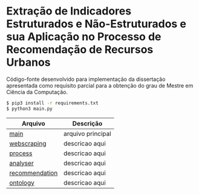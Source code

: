 # Extração de Indicadores Estruturados e Não-Estruturados e sua Aplicação no Processo de Recomendação de Recursos Urbanos

Código-fonte desenvolvido para implementação da dissertação apresentada como requisito parcial
para a obtenção do grau de Mestre em Ciência da Computação.

```sh
$ pip3 install -r requirements.txt
$ python3 main.py
```

| Arquivo | Descrição |
| ------ | ------ |
| [main][mainfile] | arquivo principal |
| [webscraping][webscrapingfile] | descricao aqui |
| [process][processfile] | descricao aqui |
| [analyser][analyserfile] | descricao aqui |
| [recommendation][recommendationfile] | descricao aqui |
| [ontology][ontologyfile] | descricao aqui |

[mainfile]: <https://github.com/brendasalenave/dissertacao/blob/master/main.py>
[webscrapingfile]: <https://github.com/brendasalenave/dissertacao/blob/master/webscraping.py>
[processfile]: <https://github.com/brendasalenave/dissertacao/blob/master/main.py>
[analyserfile]: <https://github.com/brendasalenave/dissertacao/blob/master/main.py>
[recommendationfile]: <https://github.com/brendasalenave/dissertacao/blob/master/recommendation.py>
[ontologyfile]: <https://github.com/brendasalenave/dissertacao/blob/master/main.py>
